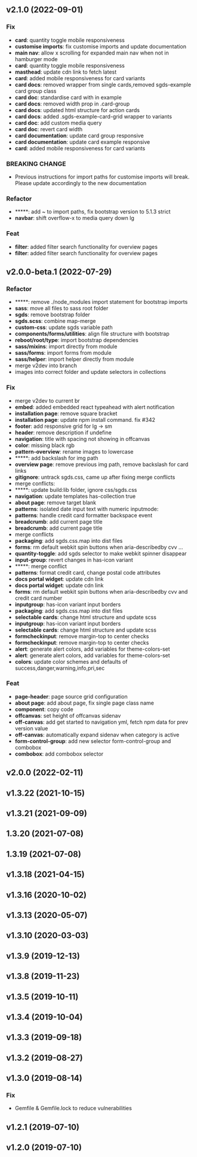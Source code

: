 ## v2.1.0 (2022-09-01)

### Fix

- **card**: quantity toggle mobile responsiveness
- **customise imports**: fix customise imports and update documentation
- **main nav**: allow x scrolling for expanded main nav when not in hamburger mode
- **card**: quantity toggle mobile responsiveness
- **masthead**: update cdn link to fetch latest
- **card**: added mobile responsiveness for card variants
- **card docs**: removed wrapper from single cards,removed sgds-example card group class
- **card doc**: standardise card with in example
- **card docs**: removed width prop in .card-group
- **card docs**: updated html structure for action cards
- **card docs**: added .sgds-example-card-grid wrapper to variants
- **card doc**: add custom media query
- **card doc**: revert card width
- **card documentation**: update card group responsive
- **card documentation**: update card example responsive
- **card**: added mobile responsiveness for card variants

### BREAKING CHANGE

- Previous instructions for import paths for customise imports will break. Please
update accordingly to the new documentation

### Refactor

- *****: add ~ to import paths, fix bootstrap version to 5.1.3 strict
- **navbar**: shift overflow-x to media query down lg

### Feat

- **filter**: added filter search functionality for overview pages
- **filter**: added filter search functionality for overview pages

## v2.0.0-beta.1 (2022-07-29)

### Refactor

- *****: remove ./node_modules import statement for bootstrap imports
- **sass**: move all files to sass root folder
- **sgds**: remove bootstrap folder
- **sgds.scss**: combine map-merge
- **custom-css**: update sgds variable path
- **components/forms/utilities**: align file structure with bootstrap
- **reboot/root/type**: import bootstrap dependencies
- **sass/mixins**: import directly from module
- **sass/forms**: import forms from module
- **sass/helper**: import helper directly from module
- merge v2dev into branch
- images into correct folder and update selectors in collections

### Fix

- merge v2dev to current br
- **embed**: added embedded react typeahead with alert notification
- **installation page**: remove square bracket
- **installation page**: update npm install command. fix #342
- **footer**: add responsive grid for lg -> sm
- **header**: remove description if undefine
- **navigation**: title with spacing not showing in offcanvas
- **color**: missing black rgb
- **pattern-overview**: rename images to lowercase
- *****: add backslash for img path
- **overview page**: remove previous img path, remove backslash for card links
- **gitignore**: untrack sgds.css, came up after fixing merge conflicts
- merge conflicts:
- *****: update build:lib folder, ignore css/sgds.css
- **navigation**: update templates has-collection true
- **about page**: remove target blank
- **patterns**: isolated date input text with numeric inputmode:
- **patterns**: handle credit card formatter backspace event
- **breadcrumb**: add current page title
- **breadcrumb**: add current page title
- merge conflicts
- **packaging**: add sgds.css.map into dist files
- **forms**: rm default webkit spin buttons when aria-describedby cvv …
- **quantity-toggle**: add sgds selector to make webkit spinner disappear
- **input-group**: revert changes in has-icon variant
- *****: merge conflict
- **patterns**: format credit card, change postal code attributes
- **docs portal widget**: update cdn link
- **docs portal widget**: update cdn link
- **forms**: rm default webkit spin buttons when aria-describedby cvv and credit card number
- **inputgroup**: has-icon variant input borders
- **packaging**: add sgds.css.map into dist files
- **selectable cards**: change html structure and update scss
- **inputgroup**: has-icon variant input borders
- **selectable cards**: change html structure and update scss
- **formcheckinput**: remove margin-top to center checks
- **formcheckinput**: remove margin-top to center checks
- **alert**: generate alert colors, add variables for theme-colors-set
- **alert**: generate alert colors, add variables for theme-colors-set
- **colors**: update color schemes and defaults of success,danger,warning,info,pri,sec

### Feat

- **page-header**: page source grid configuration
- **about page**: add about page, fix single page class name
- **component**: copy code
- **offcanvas**: set height of offcanvas sidenav
- **off-canvas**: add get started to navigation yml, fetch npm data for prev version value
- **off-canvas**: automatically expand sidenav when category is active
- **form-control-group**: add new selector form-control-group and combobox
- **combobox**: add combobox selector

## v2.0.0 (2022-02-11)

## v1.3.22 (2021-10-15)

## v1.3.21 (2021-09-09)

## 1.3.20 (2021-07-08)

## 1.3.19 (2021-07-08)

## v1.3.18 (2021-04-15)

## v1.3.16 (2020-10-02)

## v1.3.13 (2020-05-07)

## v1.3.10 (2020-03-03)

## v1.3.9 (2019-12-13)

## v1.3.8 (2019-11-23)

## v1.3.5 (2019-10-11)

## v1.3.4 (2019-10-04)

## v1.3.3 (2019-09-18)

## v1.3.2 (2019-08-27)

## v1.3.0 (2019-08-14)

### Fix

- Gemfile & Gemfile.lock to reduce vulnerabilities

## v1.2.1 (2019-07-10)

## v1.2.0 (2019-07-10)
